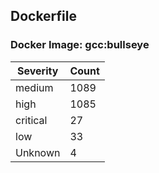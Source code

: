 ## Dockerfile

### Docker Image: gcc:bullseye
| Severity | Count |
|----------|-------|
| medium | 1089 |
| high | 1085 |
| critical | 27 |
| low | 33 |
| Unknown | 4 |